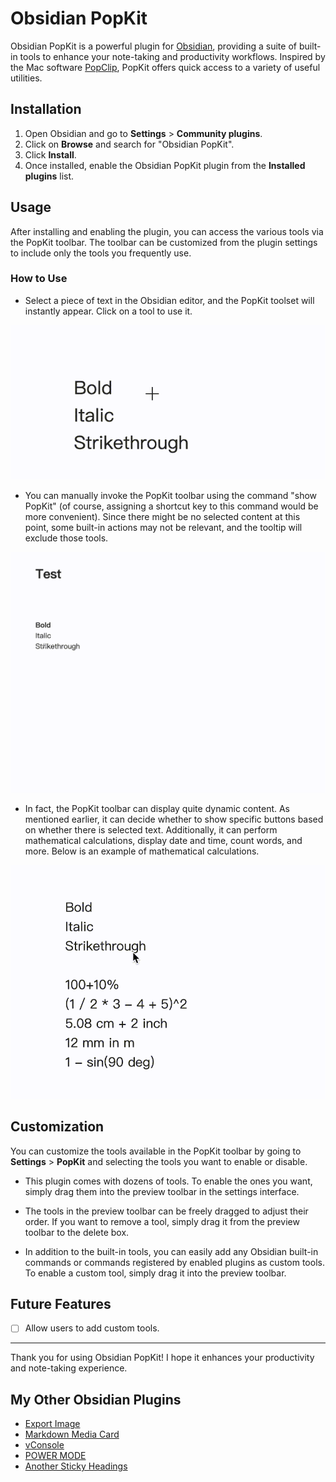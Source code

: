 # Obsidian PopKit

Obsidian PopKit is a powerful plugin for [Obsidian](https://obsidian.md/), providing a suite of built-in tools to enhance your note-taking and productivity workflows. Inspired by the Mac software [PopClip](https://pilotmoon.com/popclip/), PopKit offers quick access to a variety of useful utilities.

## Installation

1. Open Obsidian and go to **Settings** > **Community plugins**.
2. Click on **Browse** and search for "Obsidian PopKit".
3. Click **Install**.
4. Once installed, enable the Obsidian PopKit plugin from the **Installed plugins** list.

## Usage

After installing and enabling the plugin, you can access the various tools via the PopKit toolbar. The toolbar can be customized from the plugin settings to include only the tools you frequently use.

### How to Use

- Select a piece of text in the Obsidian editor, and the PopKit toolset will instantly appear. Click on a tool to use it.

![Usage](./screenshots/usage.gif)

- You can manually invoke the PopKit toolbar using the command "show PopKit" (of course, assigning a shortcut key to this command would be more convenient). Since there might be no selected content at this point, some built-in actions may not be relevant, and the tooltip will exclude those tools.

![Command](./screenshots/command.gif)

- In fact, the PopKit toolbar can display quite dynamic content. As mentioned earlier, it can decide whether to show specific buttons based on whether there is selected text. Additionally, it can perform mathematical calculations, display date and time, count words, and more. Below is an example of mathematical calculations.

![Calculation](./screenshots/conditions.gif)

## Customization

You can customize the tools available in the PopKit toolbar by going to **Settings** > **PopKit** and selecting the tools you want to enable or disable.

- This plugin comes with dozens of tools. To enable the ones you want, simply drag them into the preview toolbar in the settings interface.

- The tools in the preview toolbar can be freely dragged to adjust their order. If you want to remove a tool, simply drag it from the preview toolbar to the delete box.

- In addition to the built-in tools, you can easily add any Obsidian built-in commands or commands registered by enabled plugins as custom tools. To enable a custom tool, simply drag it into the preview toolbar.

## Future Features

- [ ] Allow users to add custom tools.

---

Thank you for using Obsidian PopKit! I hope it enhances your productivity and note-taking experience.

## My Other Obsidian Plugins

- [Export Image](https://github.com/zhouhua/obsidian-export-image)
- [Markdown Media Card](https://github.com/zhouhua/obsidian-markdown-media-card)
- [vConsole](https://github.com/zhouhua/obsidian-vconsole)
- [POWER MODE](https://github.com/zhouhua/obsidian-power-mode)
- [Another Sticky Headings](https://github.com/zhouhua/obsidian-sticky-headings)
